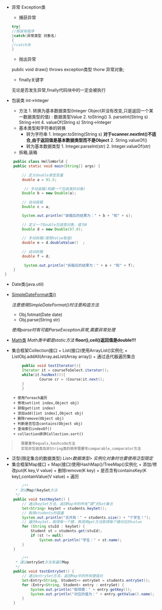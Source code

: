 +   异常
    Exception类
    + 捕获异常
    ```java
    try{
    //假装有程序
    }catch(异常类型 对象名)
    {
    //catch块
    }
    ```
    + 抛出异常
    
    pubilc void draw() throws exception类型
    thorw 异常对象;
    
    + finally关键字
    
    无论是否发生异常,finally代码块中的一定会被执行
    
+   包装类
    int->Integer
    + 方法
            1. 转换为基本数据类型(Integer Object并没有改变,只是返回一个某一数据类型的值) : 数据类型Value
            2. toString()
            3. parseInt(String s) String->int
            4. valueOf(String s) String->Integer
    + 基本类型和字符串的转换
        + 转为字符串
                1. Integer.toString(String s)
                    **对于scanner.nextInt()不适合,由于返回值是基本数据类型而不是Object**
                2. String.valueOf()
        + 转为基本数据类型
                1. Integer.parseInt(str)
                2. Integer.valueOf(str)
    + 拆箱,装箱

```java
    public class HelloWorld {
    public static void main(String[] args) {
        
        // 定义double类型变量
		double a = 91.5;
        
         // 手动装箱(构建一个包装类的对象)
		Double b = new Double(a);
        
        // 自动装箱
		Double c = a;       

        System.out.println("装箱后的结果为：" + b + "和" + c);
        
        // 定义一个Double包装类对象，值为8
		Double d = new Double(87.0);
        
        // 手动拆箱(使用Value取值)
		double e = d.doubleValue()  ;
        
        // 自动拆箱
		double f = d;
        
         System.out.println("拆箱后的结果为：" + e + "和" + f);
	}
}
```
    
+   Date类(java.util)
+   [SimpleDateFormat类()](https://docs.oracle.com/en/java/javase/11/docs/api/java.base/java/text/SimpleDateFormat.html)

    *注意使用SimpleDateFormat()时注意构造方法*
    + Obj.fotmat(Date date)
    + Obj.parse(String str)
    
    *使用parse时有可能ParseException异常,需要异常处理*
    
+   [Math类](https://docs.oracle.com/en/java/javase/11/docs/api/java.base/java/lang/Math.html)
        *Math类中都是static方法*
        **floor(),ceil()返回值是double!!!**
+   集合框架Collection接口
        + List(接口)使用ArrayList()实例化
        + ListObj.addAll(Array.asList(Array array))
        + 通过迭代器遍历集合
```java
        public void testIterator(){
        Iterator it = courseToSelect.iterator();
        while(it.hasNext()){
                Course cr = (Course)it.next();
        }
        }
```
        + 使用foreach遍历
        + 修改set(int index,Object obj)
        + 获取get(int index)
        + 添加add([int index],Object obj)
        + 删除remove(Object obj)
        + 判断是否包含contains(Object obj)
        + 查询索引indexOf()
        + collection排序Collection.sort()

>       需要重写equals,hashcode方法
>       实现非包装类及非String类的排序需要写comparable,comparator方法

+   泛型(限定集合的数据类型)
        *List<数据类型>*
        *实例化对象时也要使用泛型限定*
+   集合框架Map接口
        + Map(接口)使用HashMap()/TreeMap()实例化
        + 添加/修改put(K key,V value)
        + 删除remove(K key)
        + 是否含有containsKey(K key),containValue(V value)
        + 遍历

```java
        /**
	 * 测试Map的keySet方法
	 */
	public void testKeySet() {
		// 通过keySet方法，返回Map中的所有“键”的Set集合
		Set<String> keySet = students.keySet();
		// 取得students的容量
		System.out.println("总共有：" + students.size() + "个学生！");
		// 遍历keySet，取得每一个键，再调用get方法取得每个键对应的value
		for (String stuId : keySet) {
			Student st = students.get(stuId);
			if (st != null)
				System.out.println("学生：" + st.name);
		}
	}
```

```java
        /**
	 * 通过entrySet方法来遍历Map
	 */
	public void testEntrySet() {
		// 通过entrySet方法，返回Map中的所有键值对
		Set<Entry<String, Student>> entrySet = students.entrySet();
		for (Entry<String, Student> entry : entrySet) {
			System.out.println("取得键：" + entry.getKey());
			System.out.println("对应的值为：" + entry.getValue().name);
		}
	}
```
